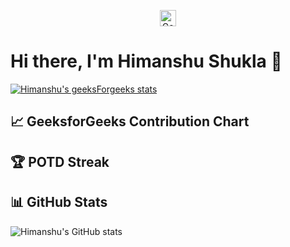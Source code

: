 <p align="center">
  <img src="https://www.geeksforgeeks.org/favicon.ico" width="26" height="26" alt="GeeksforGeeks Logo">
</p>

# Hi there, I'm Himanshu Shukla 👋
[![Himanshu's geeksForgeeks stats](https://geeks-for-geeks-stats-api-napiyo.vercel.app/?userName=himanshushukla9)](https://auth.geeksforgeeks.org/user/himanshushukla9)
## 📈 GeeksforGeeks Contribution Chart
<!-- Custom GFG contribution chart goes here -->

## 🏆 POTD Streak
<!-- Custom POTD streak goes here -->

## 📊 GitHub Stats
![Himanshu's GitHub stats](https://github-readme-stats.vercel.app/api?username=himanshushukla9&show_icons=true&count_private=true&theme=radical)

